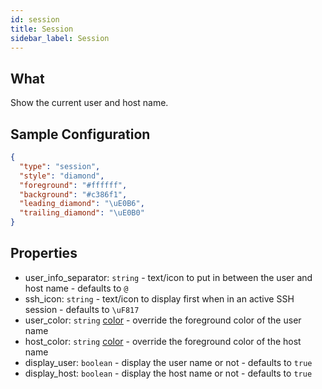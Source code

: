```yaml
---
id: session
title: Session
sidebar_label: Session
---
```


## What

Show the current user and host name.

## Sample Configuration

```json
{
  "type": "session",
  "style": "diamond",
  "foreground": "#ffffff",
  "background": "#c386f1",
  "leading_diamond": "\uE0B6",
  "trailing_diamond": "\uE0B0"
}
```

## Properties

- user_info_separator: `string` - text/icon to put in between the user and host name - defaults to `@`
- ssh_icon: `string` - text/icon to display first when in an active SSH session - defaults
to `\uF817 `
- user_color: `string` [color][colors] - override the foreground color of the user name
- host_color: `string` [color][colors] - override the foreground color of the host name
- display_user: `boolean` - display the user name or not - defaults to `true`
- display_host: `boolean` - display the host name or not - defaults to `true`

[colors]: /docs/configure#colors
